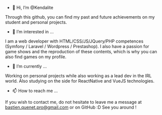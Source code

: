 - 👋 Hi, I’m @Kendalite

Through this github, you can find my past and future achievements on my student and personal projects.

- 👀 I’m interested in ...

I am a web developer with HTML/CSS/JS/JQuery/PHP competences (Symfony / Laravel / Wordpress / Prestashop).
I also have a passion for game shows and the reproduction of these contents, which is why you can also find games on my profile.

- 🌱 I’m currently ...

Working on personal projects while also working as a lead dev in the IRL world.
Also studying on the side for ReactNative and VueJS technologies.

- 📫 How to reach me ...

If you wish to contact me, do not hesitate to leave me a message at bastien.quenet.pro@gmail.com or on GitHub :D See you around ! 

<!---
Kendalite/Kendalite is a ✨ special ✨ repository because its `README.md` (this file) appears on your GitHub profile.
You can click the Preview link to take a look at your changes.
--->
